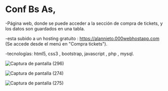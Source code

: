 # Conf Bs As, 
-Página web, donde se puede acceder a la sección de compra de tickets, y los datos son guardados en una tabla. 

-esta subido a un hosting gratuito : https://alannieto.000webhostapp.com (Se accede desde el menú en "Compra tickets").

-tecnologías: html5, css3 , bootstrap, javascript , php , mysql.  

![Captura de pantalla (296)](https://github.com/alannieto07/Conf-Bs-As/assets/110429020/09fa2113-6cf7-4d2a-ba56-582a6c867c02)


![Captura de pantalla (274)](https://github.com/alannieto07/trabajoPhp/assets/110429020/8c61841c-7aa9-41e4-9104-108222a604c8) 


![Captura de pantalla (275)](https://github.com/alannieto07/trabajoPhp/assets/110429020/ed582d24-d92d-44d6-b98d-802ea2a0e95b)
